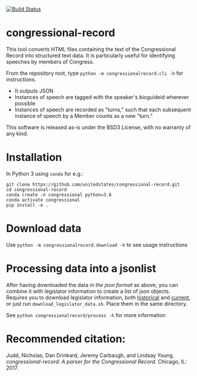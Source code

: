 [![Build Status](https://travis-ci.org/unitedstates/congressional-record.png)](https://travis-ci.org/unitedstates/congressional-record)

# congressional-record

This tool converts HTML files containing the text of the Congressional Record into structured text data. It is particularly useful for identifying speeches by members of Congress.

From the repository root, type ``python -m congressionalrecord.cli -h`` for instructions.

* It outputs JSON
* Instances of speech are tagged with the speaker's bioguideid wherever possible
* Instances of speech are recorded as "turns," such that each subsequent instance of speech by a Member counts as a new "turn." 

This software is released as-is under the BSD3 License, with no warranty of any kind.

# Installation

In Python 3 using `conda` for e.g.:

```
git clone https://github.com/unitedstates/congressional-record.git
cd congressional-record
conda create -n congressional python=3.8
conda activate congressional
pip install -e .
```

# Download data

Use `python -m congressionalrecord.download -h` to see usage instructions

# Processing data into a jsonlist 

After having downloaded the data *in the json format* as above, you can combine it
with legislator information to create a list of json objects. Requires you to download
legislator information, both [historical](https://theunitedstates.io/congress-legislators/legislators-historical.json) and [current](https://theunitedstates.io/congress-legislators/legislators-current.json), or just run `download_legislator_data.sh`. Place them in the same directory.

See `python congressionalrecord/process -h` for more information

# Recommended citation:

Judd, Nicholas, Dan Drinkard, Jeremy Carbaugh, and Lindsay Young. *congressional-record: A parser for the Congressional Record.* Chicago, IL: 2017.
